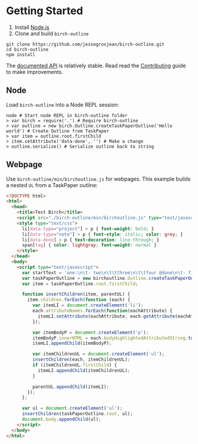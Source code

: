 # Getting Started

1. Install [Node.js](http://nodejs.org)
2. Clone and build `birch-outline`

```shell
git clone https://github.com/jessegrosjean/birch-outline.git
cd birch-outline
npm install
```

The [documented API](./api.md) is relatively stable. Read read the [Contributing](./contributing.md) guide to make improvements.

## Node

Load `birch-outline` into a Node REPL session:

```shell
node # Start node REPL in birch-outline folder
> var birch = require('.') # Require birch-outline
> var outline = new birch.Outline.createTaskPaperOutline('Hello world') # Create Outline from TaskPaper
> var item = outline.root.firstChild
> item.setAttribute('data-done', '') # Make a change
> outline.serialize() # Serialize outline back to string
```

## Webpage

Use `birch-outline/min/birchoutline.js` for webpages. This example builds a nested `UL` from a TaskPaper outline:


```html
<!DOCTYPE html>
<html>
  <head>
    <title>Test Birch</title>
    <script src="./birch-outline/min/birchoutline.js" type="text/javascript"></script>
    <style type="text/css">
      li[data-type="project"] > p { font-weight: bold; }
      li[data-type="note"] > p { font-style: italic; color: grey; }
      li[data-done] > p { text-decoration: line-through; }
      span[tag] { color: lightgray; font-weight: normal }
    </style>
  </head>
  <body>
    <script type="text/javascript">
      var startText = 'one:\n\t- two\n\t\tthree\n\t\tfour @done\n\t- five\n\t\tsix';
      var taskPaperOutline = new birchoutline.Outline.createTaskPaperOutline(startText);
      var item = taskPaperOutline.root.firstChild;

      function insertChildren(item, parentUL) {
        item.children.forEach(function (each) {
          var itemLI = document.createElement('li');
          each.attributeNames.forEach(function(eachAttribute) {
            itemLI.setAttribute(eachAttribute, each.getAttribute(eachAttribute));
          });

          var itemBodyP = document.createElement('p');
          itemBodyP.innerHTML = each.bodyHighlightedAttributedString.toInlineBMLString();
          itemLI.appendChild(itemBodyP);

          var itemChildrenUL = document.createElement('ul');
          insertChildren(each, itemChildrenUL);
          if (itemChildrenUL.firstChild) {
            itemLI.appendChild(itemChildrenUL);
          }

          parentUL.appendChild(itemLI);
        });
      };

      var ul = document.createElement('ul');
      insertChildren(taskPaperOutline.root, ul);
      document.body.appendChild(ul);
    </script>
  </body>
</html>
```
